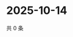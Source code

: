 # 2025-10-14

共 0 条

<!-- BEGIN ZHIHUQUESTIONS -->
<!-- 最后更新时间 Tue Oct 14 2025 19:09:38 GMT+0800 (China Standard Time) -->

<!-- END ZHIHUQUESTIONS -->

